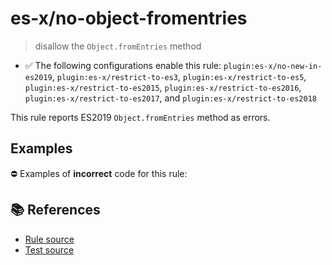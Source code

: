 # es-x/no-object-fromentries
> disallow the `Object.fromEntries` method

- ✅ The following configurations enable this rule: `plugin:es-x/no-new-in-es2019`, `plugin:es-x/restrict-to-es3`, `plugin:es-x/restrict-to-es5`, `plugin:es-x/restrict-to-es2015`, `plugin:es-x/restrict-to-es2016`, `plugin:es-x/restrict-to-es2017`, and `plugin:es-x/restrict-to-es2018`

This rule reports ES2019 `Object.fromEntries` method as errors.

## Examples

⛔ Examples of **incorrect** code for this rule:

<eslint-playground type="bad" code="/*eslint es-x/no-object-fromentries: error */
const obj = Object.fromEntries(map)
" />

## 📚 References

- [Rule source](https://github.com/ota-meshi/eslint-plugin-es-x/blob/v5.0.0/lib/rules/no-object-fromentries.js)
- [Test source](https://github.com/ota-meshi/eslint-plugin-es-x/blob/v5.0.0/tests/lib/rules/no-object-fromentries.js)
